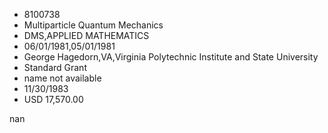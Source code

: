 
* 8100738
* Multiparticle Quantum Mechanics
* DMS,APPLIED MATHEMATICS
* 06/01/1981,05/01/1981
* George Hagedorn,VA,Virginia Polytechnic Institute and State University
* Standard Grant
*   name not available
* 11/30/1983
* USD 17,570.00

nan
